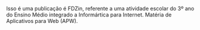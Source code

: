 Isso é uma publicação é FDZin, referente a uma atividade escolar do 3º ano do Ensino Médio integrado a Informártica para Internet.
Matéria de Aplicativos para Web (APW).
